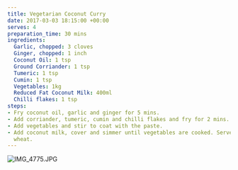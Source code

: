 ```yaml
---
title: Vegetarian Coconut Curry
date: 2017-03-03 18:15:00 +00:00
serves: 4
preparation_time: 30 mins
ingredients:
  Garlic, chopped: 3 cloves
  Ginger, chopped: 1 inch
  Coconut Oil: 1 tsp
  Ground Corriander: 1 tsp
  Tumeric: 1 tsp
  Cumin: 1 tsp
  Vegetables: 1kg
  Reduced Fat Coconut Milk: 400ml
  Chilli flakes: 1 tsp
steps:
- Fry coconut oil, garlic and ginger for 5 mins.
- Add corriander, tumeric, cumin and chilli flakes and fry for 2 mins.
- Add vegetables and stir to coat with the paste.
- Add coconut milk, cover and simmer until vegetables are cooked. Serve with bulgar
  wheat.
---
```


![IMG_4775.JPG](/uploads/IMG_4775.JPG)